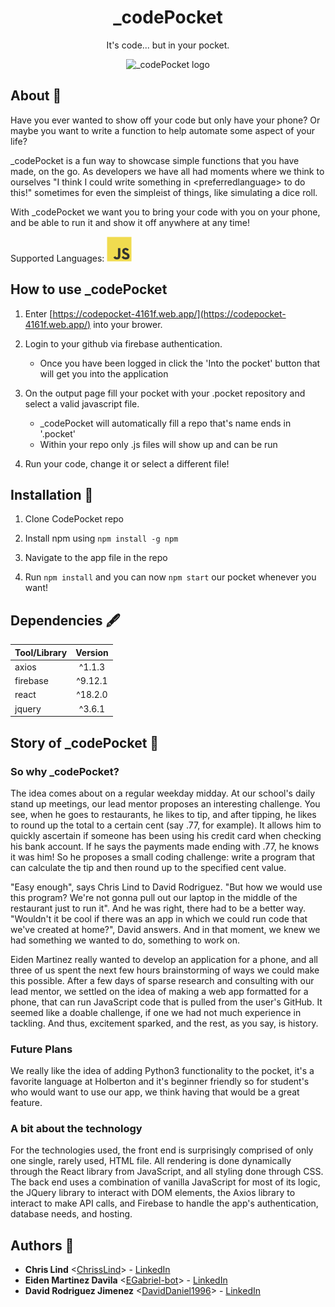 <h1 align="center">_codePocket</h1>
<p align="center">
  It's code... but in your pocket.
</p>

<p align="center">
  <img src="https://i.imgur.com/3AMHdCS.jpeg"
       alt="_codePocket logo"
    />
  </p>

## About :blue_book:
Have you ever wanted to show off your code but only have your phone? Or maybe you want to write a function to help automate some aspect of your life?

\_codePocket is a fun way to showcase simple functions that you have made, on the go. As developers we have all had moments where we think to ourselves "I think I could write something in \<preferredlanguage\> to do this!" sometimes for even the simpleist of things, like simulating a dice roll. 
 
With \_codePocket we want you to bring your code with you on your phone, and be able to run it and show it off anywhere at any time!

Supported Languages: <a href="https://developer.mozilla.org/en-US/docs/Web/JavaScript" target="_blank" rel="noreferrer"> <img src="https://raw.githubusercontent.com/devicons/devicon/master/icons/javascript/javascript-original.svg" alt="javascript" width="40" height="40"/> </a>
  
## How to use \_codePocket
1. Enter [https://codepocket-4161f.web.app/](https://codepocket-4161f.web.app/) into your brower.

2. Login to your github via firebase authentication.
    - Once you have been logged in click the  'Into the pocket' button that will get you into the application
  
3. On the output page fill your pocket with your .pocket repository and select a valid javascript file.
    - \_codePocket will automatically fill a repo that's name ends in '.pocket'
    - Within your repo only .js files will show up and can be run

4. Run your code, change it or select a different file!

## Installation :minidisc:
1. Clone CodePocket repo

2. Install npm using `npm install -g npm`

3. Navigate to the app file in the repo

4. Run `npm install` and you can now `npm start` our pocket whenever you want!
    
## Dependencies 🖋️
| Tool/Library | Version |
| :---         | :----:  |
| axios        | ^1.1.3  |
| firebase     | ^9.12.1 |
| react        | ^18.2.0 |
| jquery       | ^3.6.1  |

## Story of \_codePocket :scroll:

### So why \_codePocket?

The idea comes about on a regular weekday midday. At our school's daily stand up meetings, our lead mentor proposes an interesting challenge. You see, when he goes to restaurants, he likes to tip, and after tipping, he likes to round up the total to a certain cent (say .77, for example). It allows him to quickly ascertain if someone has been using his credit card when checking his bank account. If he says the payments made ending with .77, he knows it was him! So he proposes a small coding challenge: write a program that can calculate the tip and then round up to the specified cent value.

"Easy enough", says Chris Lind to David Rodriguez. "But how we would use this program? We're not gonna pull out our laptop in the middle of the restaurant just to run it". And he was right, there had to be a better way. "Wouldn't it be cool if there was an app in which we could run code that we've created at home?", David answers. And in that moment, we knew we had something we wanted to do, something to work on.

Eiden Martinez really wanted to develop an application for a phone, and all three of us spent the next few hours brainstorming of ways we could make this possible. After a few days of sparse research and consulting with our lead mentor, we settled on the idea of making a web app formatted for a phone, that can run JavaScript code that is pulled from the user's GitHub. It seemed like a doable challenge, if one we had not much experience in tackling. And thus, excitement sparked, and the rest, as you say, is history. 

### Future Plans
We really like the idea of adding Python3 functionality to the pocket, it's a favorite language at Holberton and it's beginner friendly so for student's who would want to use our app, we think having that would be a great feature.

### A bit about the technology
For the technologies used, the front end is surprisingly comprised of only one single, rarely used, HTML file. All rendering is done dynamically through the React library from JavaScript, and all styling done through CSS. The back end uses a combination of vanilla JavaScript for most of its logic, the JQuery library to interact with DOM elements, the Axios library to interact to make API calls, and Firebase to handle the app's authentication, database needs, and hosting.

## Authors :scroll:
- **Chris Lind** <[ChrissLind](https://github.com/ChrissLind)> - [LinkedIn](https://www.linkedin.com/in/christopher-lind-749883230/)
- **Eiden Martinez Davila** <[EGabriel-bot](https://github.com/EGabriel-bot)> - [LinkedIn](https://www.linkedin.com/in/emd07/)
- **David Rodriguez Jimenez** <[DavidDaniel1996](https://github.com/DavidDaniel1996)> - [LinkedIn](https://www.linkedin.com/in/david-rodr%C3%ADguez-6810b6199/)
